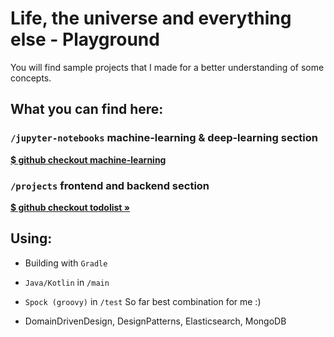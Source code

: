 # Life, the universe and everything else - Playground

You will find sample projects that I made for a better understanding of some concepts.

## **What you can find here:**

### `/jupyter-notebooks` machine-learning & deep-learning section
<b>[$ github checkout machine-learning](https://github.com/LukSroczynski/playgrounds/tree/master/jupyter-notebooks/machine-learning)</b>

### `/projects` frontend and backend section

<b>[$ github checkout todolist »](https://github.com/LukSroczynski/playgrounds/tree/master/projects/ToDoList)</b>

## Using:

* Building with `Gradle`
* `Java/Kotlin` in `/main`
* `Spock (groovy)` in `/test`
So far best combination for me :)

* DomainDrivenDesign, DesignPatterns, Elasticsearch, MongoDB
